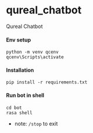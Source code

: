 # qureal_chatbot

Qureal Chatbot

#### Env setup

```
python -m venv qcenv
qcenv\Scripts\activate
```

#### Installation

```
pip install -r requirements.txt
```

#### Run bot in shell

```
cd bot
rasa shell
```

-   note: `/stop` to exit

